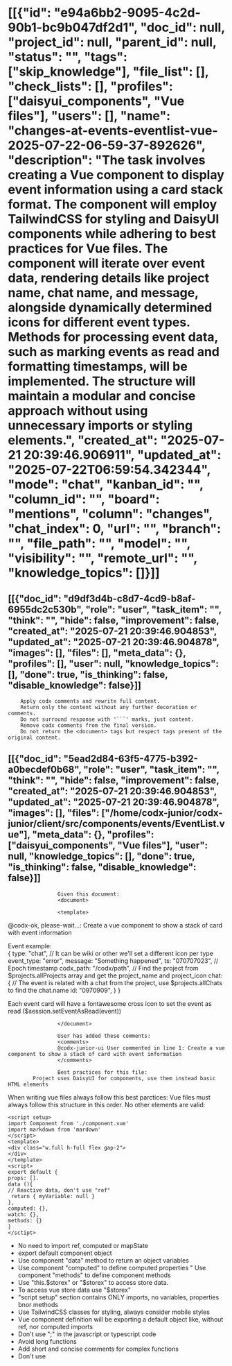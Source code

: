 # [[{"id": "e94a6bb2-9095-4c2d-90b1-bc9b047df2d1", "doc_id": null, "project_id": null, "parent_id": null, "status": "", "tags": ["skip_knowledge"], "file_list": [], "check_lists": [], "profiles": ["daisyui_components", "Vue files"], "users": [], "name": "changes-at-events-eventlist-vue-2025-07-22-06-59-37-892626", "description": "The task involves creating a Vue component to display event information using a card stack format. The component will employ TailwindCSS for styling and DaisyUI components while adhering to best practices for Vue files. The component will iterate over event data, rendering details like project name, chat name, and message, alongside dynamically determined icons for different event types. Methods for processing event data, such as marking events as read and formatting timestamps, will be implemented. The structure will maintain a modular and concise approach without using unnecessary imports or styling elements.", "created_at": "2025-07-21 20:39:46.906911", "updated_at": "2025-07-22T06:59:54.342344", "mode": "chat", "kanban_id": "", "column_id": "", "board": "mentions", "column": "changes", "chat_index": 0, "url": "", "branch": "", "file_path": "", "model": "", "visibility": "", "remote_url": "", "knowledge_topics": []}]]
## [[{"doc_id": "d9df3d4b-c8d7-4cd9-b8af-6955dc2c530b", "role": "user", "task_item": "", "think": "", "hide": false, "improvement": false, "created_at": "2025-07-21 20:39:46.904853", "updated_at": "2025-07-21 20:39:46.904878", "images": [], "files": [], "meta_data": {}, "profiles": [], "user": null, "knowledge_topics": [], "done": true, "is_thinking": false, "disable_knowledge": false}]]

        Apply codx comments and rewrite full content.
        Return only the content without any further decoration or comments.
        Do not surround response with '```' marks, just content.
        Remove codx comments from the final version.
        Do not return the <document> tags but respect tags present of the original content.
        
## [[{"doc_id": "5ead2d84-63f5-4775-b392-a0becdef0b68", "role": "user", "task_item": "", "think": "", "hide": false, "improvement": false, "created_at": "2025-07-21 20:39:46.904853", "updated_at": "2025-07-21 20:39:46.904878", "images": [], "files": ["/home/codx-junior/codx-junior/client/src/components/events/EventList.vue"], "meta_data": {}, "profiles": ["daisyui_components", "Vue files"], "user": null, "knowledge_topics": [], "done": true, "is_thinking": false, "disable_knowledge": false}]]

                    Given this document:
                    <document>

                    <template>
@codx-ok, please-wait...: Create a vue component to show a stack of card with event information

Event example:  
{
  type: "chat", // It can be wiki or other we'll set a different icon per type 
  event_type: "error",
  message: "Something happened",
  ts: "070707023", // Epoch timestamp
  codx_path: "/codx/path", // Find the project from $projects.allProjects array and get the project_name and project_icon
  chat: { // The event is related with a chat from the project, use $projects.allChats to find the chat.name
    id: "0970909",
  } 
}

Each event card will have a fontawesome cross icon to set the event as read ($session.setEventAsRead(event))
</template>

<script>
export default {

}
</script>



                    </document>

                    User has added these comments:
                    <comments>
                    @codx-junior-ui User commented in line 1: Create a vue component to show a stack of card with event information
                    </comments>

                    Best practices for this file:
            Project uses DaisyUI for components, use them instead basic HTML elements
When writing vue files always follow this best parctices:
Vue files must always follow this structure in this order.
No other elements are valid:
```example vue file
<script setup>
import Component from './component.vue'
import markdown from 'mardown'
</script>
<template>
<div class="w.full h-full flex gap-2">
</div>
</template>
<script>
export default {
props: [].
data (){
// Reactive data, don't use "ref"
 return { myVariable: null }
},
computed: {},
watch: {},
methods: {}
}
</sctipt>
```
* No need to import ref, computed or mapState 
* export default component object
* Use component "data" method to return an object variables
* Use component "computed" to define computed properties
" Use component "methods" to define component methods 
* Use "this.$storex" or "$storex" to access store data.
* To access vue store data use "$storex"
* "script setup" section contains ONLY imports, no variables, properties bnor methods
* Use TailwindCSS classes for styling, always consider mobile styles
* Vue component definition will be exporting a default object like, without ref, nor computed imports
* Don't use ";" in the javascript or typescript code
* Avoid long functions
* Add short and concise comments for complex functions
* Don't use <style> elements, use TailWindCSS classes
            
                    
## [[{"doc_id": "cc911965-dbd6-40d4-b762-ef1441269eb8", "role": "assistant", "task_item": "", "think": null, "hide": false, "improvement": false, "created_at": "2025-07-21 20:39:46.904853", "updated_at": "2025-07-21 20:39:46.904878", "images": [], "files": [], "meta_data": {"time_taken": 14.45399808883667, "first_chunk_time_taken": 8.630752563476562e-05, "model": "gpt-4o"}, "profiles": ["daisyui_components", "Vue files"], "user": null, "knowledge_topics": [], "done": true, "is_thinking": null, "disable_knowledge": false}]]
<template>
  <div class="flex flex-col gap-4">
    <div v-for="event in events" :key="event.ts" class="card border border-gray-200 shadow-md">
      <div class="card-body">
        <div class="flex justify-between items-center">
          <div class="flex items-center gap-2">
            <i :class="getIcon(event.type)" class="fa-lg"></i>
            <span class="text-lg font-semibold">{{ getProjectName(event.codx_path) }}</span>
          </div>
          <i class="fas fa-times cursor-pointer" @click="setEventAsRead(event)"></i>
        </div>
        <div class="flex flex-col">
          <span class="text-gray-500">{{ formatDate(event.ts) }}</span>
          <span class="text-gray-800">{{ event.message }}</span>
          <span class="text-sm">{{ getChatName(event.chat.id) }}</span>
        </div>
      </div>
    </div>
  </div>
</template>

<script>
export default {
  data() {
    return {
      events: [
        {
          type: "chat",
          event_type: "error",
          message: "Something happened",
          ts: "070707023",
          codx_path: "/codx/path",
          chat: { id: "0970909" }
        }
      ]
    }
  },
  methods: {
    getIcon(type) {
      switch (type) {
        case 'chat': return 'fas fa-comments'
        case 'wiki': return 'fas fa-book'
        default: return 'fas fa-info-circle'
      }
    },
    setEventAsRead(event) {
      this.$session.setEventAsRead(event)
    },
    getProjectName(codx_path) {
      let project = this.$storex.projects.allProjects.find(proj => proj.codx_path === codx_path)
      return project ? project.project_name : 'Unknown Project'
    },
    getChatName(chatId) {
      let chat = this.$storex.projects.allChats.find(ch => ch.id === chatId)
      return chat ? chat.name : 'Unknown Chat'
    },
    formatDate(ts) {
      let date = new Date(parseInt(ts))
      return date.toLocaleString()
    }
  }
}
</script>